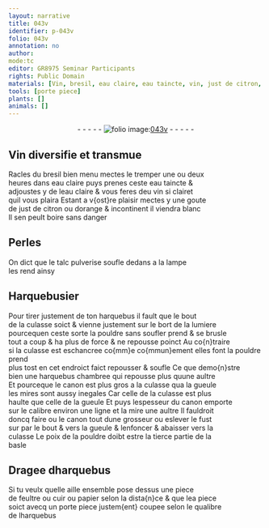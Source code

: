 ```yaml
---
layout: narrative
title: 043v
identifier: p-043v
folio: 043v
annotation: no
author:
mode:tc
editor: GR8975 Seminar Participants
rights: Public Domain
materials: [Vin, bresil, eau claire, eau taincte, vin, just de citron, orange, Perles, talc pulverise, pouldre, feultre, cuir, papier]
tools: [porte piece]
plants: []
animals: []
---
```


<div class="folio" align="center">- - - - - <a href="http://gallica.bnf.fr/ark:/12148/btv1b10500001g/f92.image" target="_blank"><img src="https://cu-mkp.github.io/2017-workshop-edition/assets/photo-icon.png" alt="folio image: " style="display:inline-block; margin-bottom:-3px;"/>043v</a> - - - - - </div>  
  

## <span class="m">Vin</span> diversifie et transmue

 
Racles du <span class="m">bresil</span> bien menu mectes le tremper <span class="ms">une ou deux<br/> heures</span> dans <span class="m">eau claire</span> puys prenes ceste <span class="m">eau taincte</span> &<br/> adjoustes y de l<span class="m">eau claire</span> & vous feres deu <span class="m">vin</span> si clairet<br/> quil vous plaira Estant a v{ost}re plaisir mectes y une goute<br/> de <span class="m">just de citron</span> ou d<span class="m">orange</span> & incontinent il viendra blanc<br/> Il sen peult boire sans danger 
 
 
  

## <span class="m">Perles</span>

 
On dict que le <span class="m">talc pulverise</span> soufle dedans a la lampe<br/> les rend ainsy 
 
 
  

## <span class="pro">Harquebusier</span>

 
Pour tirer justement de ton harquebus il fault que le bout<br/> de la culasse soict & vienne justement sur le bort de la lumiere<br/> pourcequen ceste sorte la <span class="m">pouldre</span> sans soufler prend & se brusle<br/> tout a coup & ha plus de force & ne repousse poinct Au co{n}traire<br/> si la culasse est eschancree co{mm}e co{mmun}ement elles font la <span class="m">pouldre</span> prend<br/> plus tost en cet endroict faict repousser & soufle Ce que demo{n}stre<br/> bien une harquebus chambree qui repousse plus quune aultre<br/> Et pourceque le canon est plus gros a la culasse qua la gueule<br/> les mires sont aussy inegales Car celle de la culasse est plus<br/> haulte que celle de la gueule Et puys lespesseur du canon emporte<br/> sur le calibre environ une ligne et la mire une aultre Il fauldroit<br/> doncq faire ou le canon tout dune grosseur ou eslever le fust<br/> sur par le bout & vers la gueule & lenfoncer & abaisser vers la<br/> culasse Le poix de la <span class="m">pouldre</span> doibt estre la tierce partie de la<br/> basle 
 
 
  

## Dragee dharquebus

 
Si tu veulx quelle aille ensemble pose dessus une piece<br/> de <span class="m">feultre</span> ou <span class="m">cuir</span> ou <span class="m">papier</span> selon la dista{n}ce & que lea piece<br/> soict avecq un <span class="tl">porte piece</span> justem{ent} coupee selon le qualibre<br/> de lharquebus 
 
